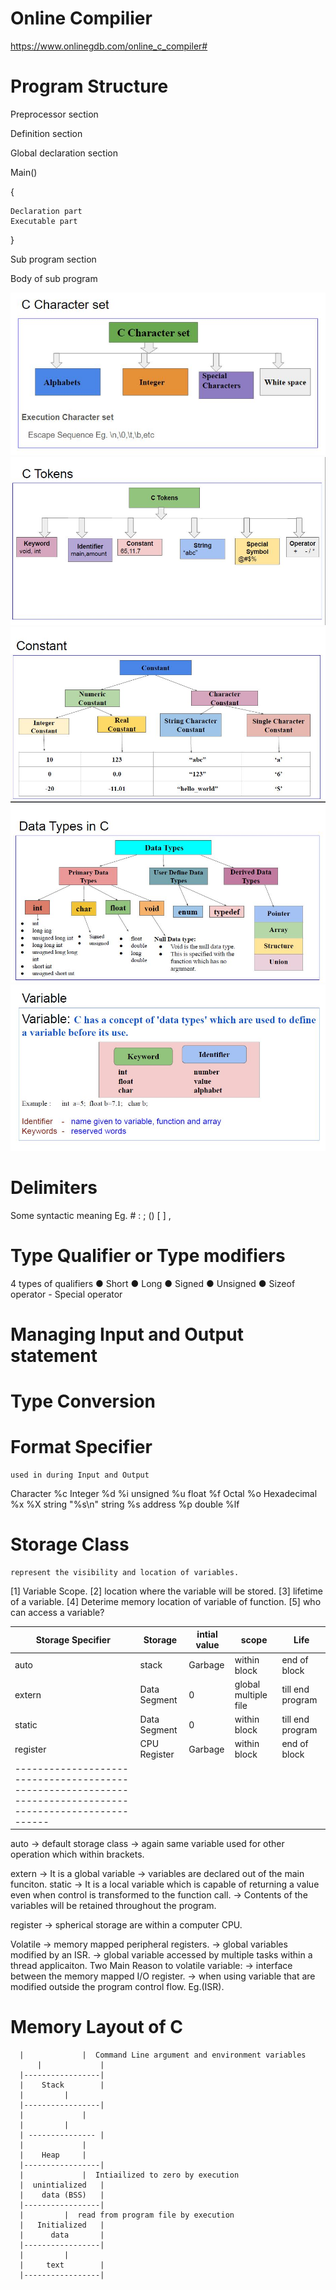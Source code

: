 # Online Compilier 
 https://www.onlinegdb.com/online_c_compiler# 

# Program Structure 

Preprocessor section

Definition section

Global declaration section

Main()

{

	Declaration part
	Executable part
	
}

Sub program section

Body of sub program

![Test Image 3](/Fundamentals/images/C_char_set.JPG)
![Test Image 4](/Fundamentals/images/C_tokens.JPG)
![Test Image 5](/Fundamentals/images/Constant.JPG)
![Test Image 6](/Fundamentals/images/Data_Types.JPG)
![Test Image 7](/Fundamentals/images/Variable.JPG)

# Delimiters
 Some syntactic meaning Eg. # : ; () [ ] ,
 
# Type Qualifier or Type modifiers

4 types of qualifiers
● Short
● Long
● Signed
● Unsigned
● Sizeof operator - Special operator

# Managing Input and Output statement

# Type Conversion

# Format Specifier
	used in during Input and Output
Character   %c 
Integer     %d %i 
unsigned    %u
float        %f 
Octal       %o
Hexadecimal  %x %X 
string        "%s\n"
string         %s 
address       %p 
double        %lf 

# Storage Class
    represent the visibility and location of variables.
	
 [1] Variable Scope.
 [2] location where the variable will be stored.
 [3] lifetime of a variable.
 [4] Deterime memory location of variable of function.
 [5] who can access a variable?
 
 Storage Specifier | Storage      |  intial value |  scope               | Life                            | 
|--------------------------|--------------|---------------|----------------------|----------------------   |
|auto 			   | stack    	  |  Garbage      | within block         | end of block            |
|extern 		   | Data Segment |   0	          | global multiple file | till end program        |
|static 		   | Data Segment |   0           | within block         | till end program 	   |
|register 		   | CPU Register |  Garbage      | within block	 | end of block	           |
|----------------------------------------------------------------------------------------------------------

auto -> default storage class
	 -> again same variable used for other operation which within brackets.
	 
extern -> It is a global variable
       -> variables are declared out of the main funciton. 
static -> It is a local variable which is capable of returning a value even when control is transformed to the function call.
        -> Contents of the variables will be retained throughout the program.
		
register -> spherical storage are within a computer CPU.

Volatile ->  memory mapped peripheral registers.
	     ->  global variables modified by an ISR.
		 ->  global variable accessed by multiple tasks within a thread applicaiton.
Two Main Reason to volatile variable:
		-> interface between the memory mapped I/O register.
		-> when using variable that are modified outside the program control flow. Eg.(ISR).
		
# Memory Layout of C 

	  |	            |  Command Line argument and environment variables	
          |    		    |
	  |-----------------|
	  |    Stack 	    |
	  |		    |
	  |-----------------|
	  |      	    |
	  |		    |
	  | --------------- |
	  |   		    |   
	  |	   Heap     |
	  |-----------------|
	  |     	    |  Intiailized to zero by execution
	  |  unintialized   |
	  |    data (BSS)   |
	  |-----------------|
	  |		    |  read from program file by execution 
	  |   Initialized   |
	  |      data 	    |
	  |-----------------|
	  |		    |
	  | 	text	    |
	  |-----------------|   
	  





 
